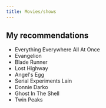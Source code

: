 ```yaml
---
title: Movies/shows
---
```


## My recommendations

- Everything Everywhere All At Once
- Evangelion
- Blade Runner
- Lost Highway
- Angel's Egg
- Serial Experiments Lain
- Donnie Darko
- Ghost In The Shell 
- Twin Peaks
